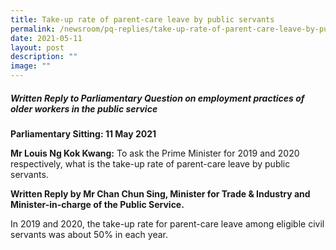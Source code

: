 ```yaml
---
title: Take‑up rate of parent‑care leave by public servants
permalink: /newsroom/pq-replies/take-up-rate-of-parent-care-leave-by-public-servants/
date: 2021-05-11
layout: post
description: ""
image: ""
---
```

##### Written Reply to Parliamentary Question on employment practices of older workers in the public service

**Parliamentary Sitting: 11 May 2021**  
  
**Mr Louis Ng Kok Kwang:** To ask the Prime Minister for 2019 and 2020 respectively, what is the take-up rate of parent-care leave by public servants.  
  
**Written Reply by Mr Chan Chun Sing, Minister for Trade & Industry and Minister-in-charge of the Public Service.**  
  
In 2019 and 2020, the take-up rate for parent-care leave among eligible civil servants was about 50% in each year.